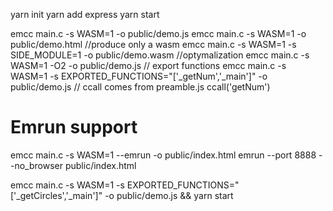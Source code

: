 yarn init
yarn add express
yarn start

emcc main.c  -s WASM=1 -o public/demo.js
emcc main.c  -s WASM=1 -o public/demo.html
//produce only a wasm
emcc main.c  -s WASM=1 -s SIDE_MODULE=1 -o public/demo.wasm
//optymalization
emcc main.c  -s WASM=1 -O2 -o public/demo.js
// export functions
emcc main.c  -s WASM=1 -s EXPORTED_FUNCTIONS="['_getNum','_main']" -o public/demo.js
// ccall comes from preamble.js
ccall('getNum')

# Emrun support
emcc main.c  -s WASM=1 --emrun -o public/index.html
emrun --port 8888 --no_browser public/index.html

emcc main.c  -s WASM=1 -s EXPORTED_FUNCTIONS="['_getCircles','_main']" -o public/demo.js && yarn start